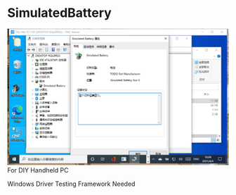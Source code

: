 # SimulatedBattery
![image](https://github.com/nifanfa/SimulatedBattery/blob/master/-e9c7e4c288d5ef6.png)
For DIY Handheld PC

Windows Driver Testing Framework Needed
